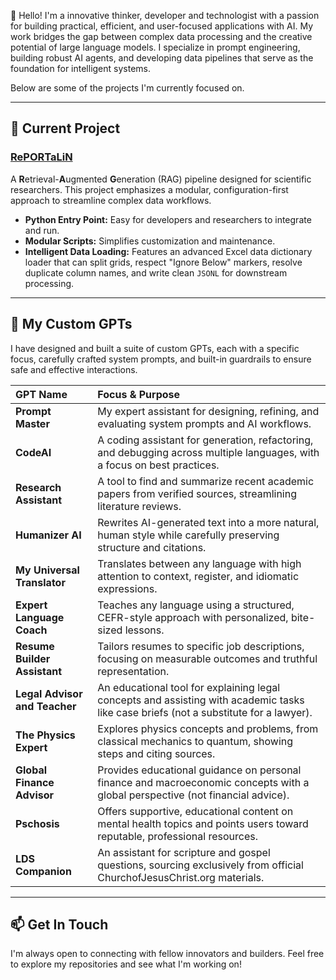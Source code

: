 <!---
solomonsjoseph/solomonsjoseph is a ✨ special ✨ repository because its `README.md` (this file) appears on your GitHub profile.
You can click the Preview link to take a look at your changes.

*(You can replace the names in the table with the actual share links once you have them to make them clickable buttons.)*

--->

👋 Hello! I'm a innovative thinker, developer and technologist with a passion for building practical, efficient, and user-focused applications with AI. My work bridges the gap between complex data processing and the creative potential of large language models. I specialize in prompt engineering, building robust AI agents, and developing data pipelines that serve as the foundation for intelligent systems.

Below are some of the projects I'm currently focused on.

---

## 🚀 Current Project

### [RePORTaLiN](https://github.com/solomonsjoseph/RePORTaLiN)
A **R**etrieval-**A**ugmented **G**eneration (RAG) pipeline designed for scientific researchers. This project emphasizes a modular, configuration-first approach to streamline complex data workflows.

* **Python Entry Point:** Easy for developers and researchers to integrate and run.
* **Modular Scripts:** Simplifies customization and maintenance.
* **Intelligent Data Loading:** Features an advanced Excel data dictionary loader that can split grids, respect "Ignore Below" markers, resolve duplicate column names, and write clean `JSONL` for downstream processing.

---

## 🤖 My Custom GPTs

I have designed and built a suite of custom GPTs, each with a specific focus, carefully crafted system prompts, and built-in guardrails to ensure safe and effective interactions.

| GPT Name | Focus & Purpose |
| :--- | :--- |
| **Prompt Master** | My expert assistant for designing, refining, and evaluating system prompts and AI workflows. |
| **CodeAI** | A coding assistant for generation, refactoring, and debugging across multiple languages, with a focus on best practices. |
| **Research Assistant** | A tool to find and summarize recent academic papers from verified sources, streamlining literature reviews. |
| **Humanizer AI** | Rewrites AI-generated text into a more natural, human style while carefully preserving structure and citations. |
| **My Universal Translator** | Translates between any language with high attention to context, register, and idiomatic expressions. |
| **Expert Language Coach** | Teaches any language using a structured, CEFR-style approach with personalized, bite-sized lessons. |
| **Resume Builder Assistant** | Tailors resumes to specific job descriptions, focusing on measurable outcomes and truthful representation. |
| **Legal Advisor and Teacher**| An educational tool for explaining legal concepts and assisting with academic tasks like case briefs (not a substitute for a lawyer). |
| **The Physics Expert**| Explores physics concepts and problems, from classical mechanics to quantum, showing steps and citing sources. |
| **Global Finance Advisor**| Provides educational guidance on personal finance and macroeconomic concepts with a global perspective (not financial advice). |
| **Pschosis** | Offers supportive, educational content on mental health topics and points users toward reputable, professional resources. |
| **LDS Companion**| An assistant for scripture and gospel questions, sourcing exclusively from official ChurchofJesusChrist.org materials. |

---

## 📫 Get In Touch

I'm always open to connecting with fellow innovators and builders. Feel free to explore my repositories and see what I'm working on!
